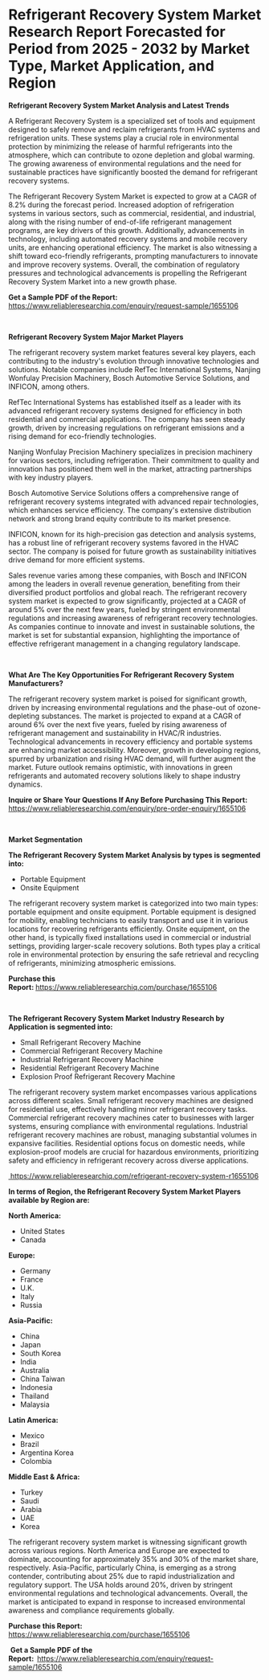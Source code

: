 <p><h1>Refrigerant Recovery System Market Research Report Forecasted for Period from 2025 -  2032 by Market Type, Market Application, and Region</h1></p><p><strong>Refrigerant Recovery System Market Analysis and Latest Trends</strong></p>
<p><p>A Refrigerant Recovery System is a specialized set of tools and equipment designed to safely remove and reclaim refrigerants from HVAC systems and refrigeration units. These systems play a crucial role in environmental protection by minimizing the release of harmful refrigerants into the atmosphere, which can contribute to ozone depletion and global warming. The growing awareness of environmental regulations and the need for sustainable practices have significantly boosted the demand for refrigerant recovery systems. </p><p>The Refrigerant Recovery System Market is expected to grow at a CAGR of 8.2% during the forecast period. Increased adoption of refrigeration systems in various sectors, such as commercial, residential, and industrial, along with the rising number of end-of-life refrigerant management programs, are key drivers of this growth. Additionally, advancements in technology, including automated recovery systems and mobile recovery units, are enhancing operational efficiency. The market is also witnessing a shift toward eco-friendly refrigerants, prompting manufacturers to innovate and improve recovery systems. Overall, the combination of regulatory pressures and technological advancements is propelling the Refrigerant Recovery System Market into a new growth phase.</p></p>
<p><strong>Get a Sample PDF of the Report:&nbsp;</strong> <a href="https://www.reliableresearchiq.com/enquiry/request-sample/1655106?utm_campaign=2443&utm_medium=2&utm_source=Github&utm_content=ia&utm_term=18042025&utm_id=refrigerant-recovery-system">https://www.reliableresearchiq.com/enquiry/request-sample/1655106</a></p>
<p>&nbsp;</p>
<p><strong>Refrigerant Recovery System Major Market Players</strong></p>
<p><p>The refrigerant recovery system market features several key players, each contributing to the industry's evolution through innovative technologies and solutions. Notable companies include RefTec International Systems, Nanjing Wonfulay Precision Machinery, Bosch Automotive Service Solutions, and INFICON, among others.</p><p>RefTec International Systems has established itself as a leader with its advanced refrigerant recovery systems designed for efficiency in both residential and commercial applications. The company has seen steady growth, driven by increasing regulations on refrigerant emissions and a rising demand for eco-friendly technologies.</p><p>Nanjing Wonfulay Precision Machinery specializes in precision machinery for various sectors, including refrigeration. Their commitment to quality and innovation has positioned them well in the market, attracting partnerships with key industry players.</p><p>Bosch Automotive Service Solutions offers a comprehensive range of refrigerant recovery systems integrated with advanced repair technologies, which enhances service efficiency. The company's extensive distribution network and strong brand equity contribute to its market presence.</p><p>INFICON, known for its high-precision gas detection and analysis systems, has a robust line of refrigerant recovery systems favored in the HVAC sector. The company is poised for future growth as sustainability initiatives drive demand for more efficient systems.</p><p>Sales revenue varies among these companies, with Bosch and INFICON among the leaders in overall revenue generation, benefiting from their diversified product portfolios and global reach. The refrigerant recovery system market is expected to grow significantly, projected at a CAGR of around 5% over the next few years, fueled by stringent environmental regulations and increasing awareness of refrigerant recovery technologies. As companies continue to innovate and invest in sustainable solutions, the market is set for substantial expansion, highlighting the importance of effective refrigerant management in a changing regulatory landscape.</p></p>
<p>&nbsp;</p>
<p><strong>What Are The Key Opportunities For Refrigerant Recovery System Manufacturers?</strong></p>
<p><p>The refrigerant recovery system market is poised for significant growth, driven by increasing environmental regulations and the phase-out of ozone-depleting substances. The market is projected to expand at a CAGR of around 6% over the next five years, fueled by rising awareness of refrigerant management and sustainability in HVAC/R industries. Technological advancements in recovery efficiency and portable systems are enhancing market accessibility. Moreover, growth in developing regions, spurred by urbanization and rising HVAC demand, will further augment the market. Future outlook remains optimistic, with innovations in green refrigerants and automated recovery solutions likely to shape industry dynamics.</p></p>
<p><strong>Inquire or Share Your Questions If Any Before Purchasing This Report:</strong> <a href="https://www.reliableresearchiq.com/enquiry/pre-order-enquiry/1655106?utm_campaign=2443&utm_medium=2&utm_source=Github&utm_content=ia&utm_term=18042025&utm_id=refrigerant-recovery-system">https://www.reliableresearchiq.com/enquiry/pre-order-enquiry/1655106</a></p>
<p>&nbsp;</p>
<p><strong>Market Segmentation</strong></p>
<p><strong>The Refrigerant Recovery System Market Analysis by types is segmented into:</strong></p>
<p><ul><li>Portable Equipment</li><li>Onsite Equipment</li></ul></p>
<p><p>The refrigerant recovery system market is categorized into two main types: portable equipment and onsite equipment. Portable equipment is designed for mobility, enabling technicians to easily transport and use it in various locations for recovering refrigerants efficiently. Onsite equipment, on the other hand, is typically fixed installations used in commercial or industrial settings, providing larger-scale recovery solutions. Both types play a critical role in environmental protection by ensuring the safe retrieval and recycling of refrigerants, minimizing atmospheric emissions.</p></p>
<p><strong>Purchase this Report:&nbsp;</strong><a href="https://www.reliableresearchiq.com/purchase/1655106?utm_campaign=2443&utm_medium=2&utm_source=Github&utm_content=ia&utm_term=18042025&utm_id=refrigerant-recovery-system">https://www.reliableresearchiq.com/purchase/1655106</a></p>
<p>&nbsp;</p>
<p><strong>The Refrigerant Recovery System Market Industry Research by Application is segmented into:</strong></p>
<p><ul><li>Small Refrigerant Recovery Machine</li><li>Commercial Refrigerant Recovery Machine</li><li>Industrial Refrigerant Recovery Machine</li><li>Residential Refrigerant Recovery Machine</li><li>Explosion Proof Refrigerant Recovery Machine</li></ul></p>
<p><p>The refrigerant recovery system market encompasses various applications across different scales. Small refrigerant recovery machines are designed for residential use, effectively handling minor refrigerant recovery tasks. Commercial refrigerant recovery machines cater to businesses with larger systems, ensuring compliance with environmental regulations. Industrial refrigerant recovery machines are robust, managing substantial volumes in expansive facilities. Residential options focus on domestic needs, while explosion-proof models are crucial for hazardous environments, prioritizing safety and efficiency in refrigerant recovery across diverse applications.</p></p>
<p><a href="https://www.reliableresearchiq.com/refrigerant-recovery-system-r1655106?utm_campaign=2443&utm_medium=2&utm_source=Github&utm_content=ia&utm_term=18042025&utm_id=refrigerant-recovery-system">&nbsp;https://www.reliableresearchiq.com/refrigerant-recovery-system-r1655106</a></p>
<p><strong>In terms of Region, the Refrigerant Recovery System Market Players available by Region are:</strong></p>
<p>
    <p> <strong> North America: </strong>
        <ul>
            <li>United States</li>
            <li>Canada</li>
        </ul>
        </p> 
    <p> <strong> Europe: </strong>
        <ul>
            <li>Germany</li>
            <li>France</li>
            <li>U.K.</li>
            <li>Italy</li>
            <li>Russia</li>
        </ul>
        </p> 
    <p> <strong> Asia-Pacific: </strong>
        <ul>
            <li>China</li>
            <li>Japan</li>
            <li>South Korea</li>
            <li>India</li>
            <li>Australia</li>
            <li>China Taiwan</li>
            <li>Indonesia</li>
            <li>Thailand</li>
            <li>Malaysia</li>
        </ul>
        </p> 
    <p> <strong> Latin America: </strong>
        <ul>
            <li>Mexico</li>
            <li>Brazil</li>
            <li>Argentina Korea</li>
            <li>Colombia</li>
        </ul>
        </p> 
    <p> <strong> Middle East & Africa: </strong>
        <ul>
            <li>Turkey</li>
            <li>Saudi</li>
            <li>Arabia</li>
            <li>UAE</li>
            <li>Korea</li>
        </ul>
    </p>
    </p>
<p><p>The refrigerant recovery system market is witnessing significant growth across various regions. North America and Europe are expected to dominate, accounting for approximately 35% and 30% of the market share, respectively. Asia-Pacific, particularly China, is emerging as a strong contender, contributing about 25% due to rapid industrialization and regulatory support. The USA holds around 20%, driven by stringent environmental regulations and technological advancements. Overall, the market is anticipated to expand in response to increased environmental awareness and compliance requirements globally.</p></p>
<p><strong>Purchase this Report: </strong><a href="https://www.reliableresearchiq.com/purchase/1655106?utm_campaign=2443&utm_medium=2&utm_source=Github&utm_content=ia&utm_term=18042025&utm_id=refrigerant-recovery-system">https://www.reliableresearchiq.com/purchase/1655106</a></p>
<p>&nbsp;<strong>Get a Sample PDF of the Report:&nbsp;&nbsp;</strong><a href="https://www.reliableresearchiq.com/enquiry/request-sample/1655106?utm_campaign=2443&utm_medium=2&utm_source=Github&utm_content=ia&utm_term=18042025&utm_id=refrigerant-recovery-system">https://www.reliableresearchiq.com/enquiry/request-sample/1655106</a></p>
<p><strong></strong></p>
<p><p></p><p></p><p></p></p>